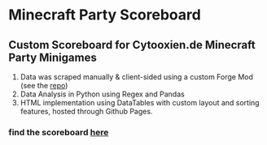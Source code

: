 # Minecraft Party Scoreboard #
## Custom Scoreboard for Cytooxien.de Minecraft Party Minigames ##

1. Data was scraped manually & client-sided using a custom Forge Mod (see the [repo](https://github.com/Fflopse/fflopsScrape-mcpRecords/tree/main))
2. Data Analysis in Python using Regex and Pandas
3. HTML implementation using DataTables with custom layout and sorting features, hosted through Github Pages.

### find the scoreboard [here](https://fflopse.github.io/MCP-Records/) ###
